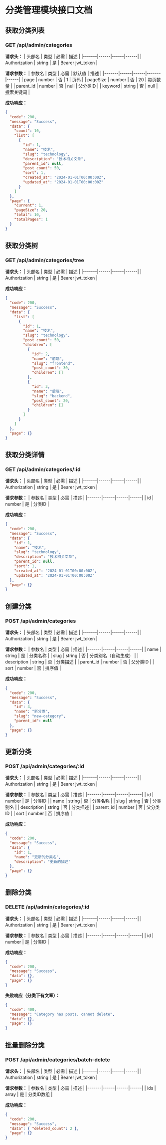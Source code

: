# 分类管理模块接口文档

## 获取分类列表

### GET /api/admin/categories

**请求头：**
| 头部名 | 类型 | 必需 | 描述 |
|-------|------|------|------|
| Authorization | string | 是 | Bearer jwt_token |

**请求参数：**
| 参数名 | 类型 | 必需 | 默认值 | 描述 |
|-------|------|------|-------|------|
| page | number | 否 | 1 | 页码 |
| pageSize | number | 否 | 20 | 每页数量 |
| parent_id | number | 否 | null | 父分类ID |
| keyword | string | 否 | null | 搜索关键词 |

**成功响应：**
```json
{
  "code": 200,
  "message": "Success",
  "data": {
    "count": 10,
    "list": [
      {
        "id": 1,
        "name": "技术",
        "slug": "technology",
        "description": "技术相关文章",
        "parent_id": null,
        "post_count": 50,
        "sort": 1,
        "created_at": "2024-01-01T00:00:00Z",
        "updated_at": "2024-01-01T00:00:00Z"
      }
    ]
  },
  "page": {
    "current": 1,
    "pageSize": 20,
    "total": 10,
    "totalPages": 1
  }
}
```

## 获取分类树

### GET /api/admin/categories/tree

**请求头：**
| 头部名 | 类型 | 必需 | 描述 |
|-------|------|------|------|
| Authorization | string | 是 | Bearer jwt_token |

**成功响应：**
```json
{
  "code": 200,
  "message": "Success",
  "data": {
    "list": [
      {
        "id": 1,
        "name": "技术",
        "slug": "technology",
        "post_count": 50,
        "children": [
          {
            "id": 2,
            "name": "前端",
            "slug": "frontend",
            "post_count": 30,
            "children": []
          },
          {
            "id": 3,
            "name": "后端",
            "slug": "backend",
            "post_count": 20,
            "children": []
          }
        ]
      }
    ]
  },
  "page": {}
}
```

## 获取分类详情

### GET /api/admin/categories/:id

**请求头：**
| 头部名 | 类型 | 必需 | 描述 |
|-------|------|------|------|
| Authorization | string | 是 | Bearer jwt_token |

**请求参数：**
| 参数名 | 类型 | 必需 | 描述 |
|-------|------|------|------|
| id | number | 是 | 分类ID |

**成功响应：**
```json
{
  "code": 200,
  "message": "Success",
  "data": {
    "id": 1,
    "name": "技术",
    "slug": "technology",
    "description": "技术相关文章",
    "parent_id": null,
    "sort": 1,
    "created_at": "2024-01-01T00:00:00Z",
    "updated_at": "2024-01-01T00:00:00Z"
  },
  "page": {}
}
```

## 创建分类

### POST /api/admin/categories

**请求头：**
| 头部名 | 类型 | 必需 | 描述 |
|-------|------|------|------|
| Authorization | string | 是 | Bearer jwt_token |

**请求参数：**
| 参数名 | 类型 | 必需 | 描述 |
|-------|------|------|------|
| name | string | 是 | 分类名称 |
| slug | string | 否 | 分类别名（自动生成） |
| description | string | 否 | 分类描述 |
| parent_id | number | 否 | 父分类ID |
| sort | number | 否 | 排序值 |

**成功响应：**
```json
{
  "code": 200,
  "message": "Success",
  "data": {
    "id": 4,
    "name": "新分类",
    "slug": "new-category",
    "parent_id": null
  },
  "page": {}
}
```

## 更新分类

### POST /api/admin/categories/:id

**请求头：**
| 头部名 | 类型 | 必需 | 描述 |
|-------|------|------|------|
| Authorization | string | 是 | Bearer jwt_token |

**请求参数：**
| 参数名 | 类型 | 必需 | 描述 |
|-------|------|------|------|
| id | number | 是 | 分类ID |
| name | string | 否 | 分类名称 |
| slug | string | 否 | 分类别名 |
| description | string | 否 | 分类描述 |
| parent_id | number | 否 | 父分类ID |
| sort | number | 否 | 排序值 |

**成功响应：**
```json
{
  "code": 200,
  "message": "Success",
  "data": {
    "id": 1,
    "name": "更新的分类名",
    "description": "更新的描述"
  },
  "page": {}
}
```

## 删除分类

### DELETE /api/admin/categories/:id

**请求头：**
| 头部名 | 类型 | 必需 | 描述 |
|-------|------|------|------|
| Authorization | string | 是 | Bearer jwt_token |

**请求参数：**
| 参数名 | 类型 | 必需 | 描述 |
|-------|------|------|------|
| id | number | 是 | 分类ID |

**成功响应：**
```json
{
  "code": 200,
  "message": "Success",
  "data": {},
  "page": {}
}
```

**失败响应（分类下有文章）：**
```json
{
  "code": 400,
  "message": "Category has posts, cannot delete",
  "data": {},
  "page": {}
}
```

## 批量删除分类

### POST /api/admin/categories/batch-delete

**请求头：**
| 头部名 | 类型 | 必需 | 描述 |
|-------|------|------|------|
| Authorization | string | 是 | Bearer jwt_token |

**请求参数：**
| 参数名 | 类型 | 必需 | 描述 |
|-------|------|------|------|
| ids | array | 是 | 分类ID数组 |

**成功响应：**
```json
{
  "code": 200,
  "message": "Success",
  "data": { "deleted_count": 2 },
  "page": {}
}